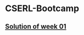 # CSERL-Bootcamp

## [Solution of week 01](https://github.com/anurag629/Bootcamp_2022_my_submission/tree/main/Week%2001)
